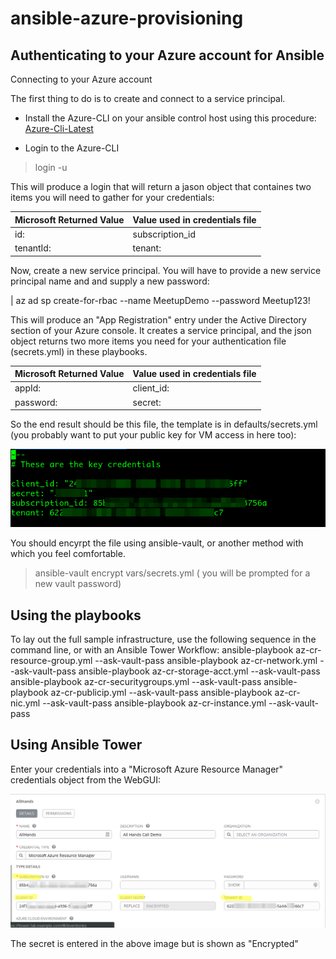 # ansible-azure-provisioning

## Authenticating to your Azure account for Ansible

Connecting to your Azure account

The first thing to do is to create and connect to a service principal.

* Install the Azure-CLI on your ansible control host using this procedure: [Azure-Cli-Latest](https://docs.microsoft.com/en-us/cli/azure/?view=azure-cli-latest "Azure-CLI-Latest")

* Login to the Azure-CLI

> login -u

This will produce a login that will return a jason object that containes two items you will need to gather for your credentials:

Microsoft Returned Value | Value used in credentials file
-------------------------| ------------------------------
id: | subscription_id
tenantId: | tenant:

Now, create a new service principal.   You will have to provide a new service principal name and and supply a new password:

| az ad sp create-for-rbac --name MeetupDemo --password Meetup123!

This will produce an "App Registration" entry under the Active Directory section of your Azure console.   It creates a service principal, and the json object returns two more items you need for your authentication file (secrets.yml) in these playbooks.

Microsoft Returned Value | Value used in credentials file
-------------------------| ------------------------------
appId: | client_id:
password: | secret:

So the end result should be this file, the template is in defaults/secrets.yml (you probably want to put your public key for VM access in here too):

![Credentials File Entries](/images/secrets.yml.png)

You should encyrpt the file using ansible-vault, or another method with which you feel comfortable.
> ansible-vault encrypt vars/secrets.yml  ( you will be prompted for a new vault password)

## Using the playbooks

To lay out the full sample infrastructure, use the following sequence in the command line, or with an Ansible Tower Workflow:
ansible-playbook az-cr-resource-group.yml --ask-vault-pass
ansible-playbook az-cr-network.yml --ask-vault-pass
ansible-playbook az-cr-storage-acct.yml --ask-vault-pass
ansible-playbook az-cr-securitygroups.yml --ask-vault-pass
ansible-playbook az-cr-publicip.yml --ask-vault-pass
ansible-playbook az-cr-nic.yml --ask-vault-pass
ansible-playbook az-cr-instance.yml --ask-vault-pass

## Using Ansible Tower

Enter your credentials into a "Microsoft Azure Resource Manager" credentials object from the WebGUI:

![Tower Credential File Entries](/images/tower-creds.png)

The secret is entered in the above image but is shown as "Encrypted"
